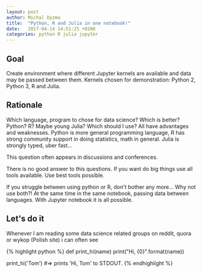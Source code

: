 ```yaml
---
layout: post
author: Michal Dyzma
title:  "Python, R and Julia in one notebook!"
date:   2017-04-14 14:51:25 +0200
categories: python R julia jupyter
---
```


Goal
----
Create environment where different Jupyter kernels are available and data may be passed between them. Kernels chosen for demonstration: Python 2, Python 3, R and Julia.

Rationale
---------
Which language, program to chose for data science? Which is better? Python? R? Maybe young Julia? Which should I use? All have advantages and weaknesses. Python is more general programming language, R has strong community support in doing statistics, math in general. Julia is strongly typed, uber fast...

This question often appears in discussions and conferences. 

There is no good answer to this questions. If you want do big things use all tools available. Use best tools possible.

If you struggle between using python or R, don't bother any more... Why not use both?! At the same time in the same notebook, passing data between languages. With Jupyter notebook it is all possible.

Let's do it
-----------






Whenever I am reading some data science related groups on reddit, quora or wykop (Polish site) i can often see 



{% highlight python %}
def print_hi(name)
  print("Hi, {0}".format(name))

print_hi('Tom')
#=> prints 'Hi, Tom' to STDOUT.
{% endhighlight %}
